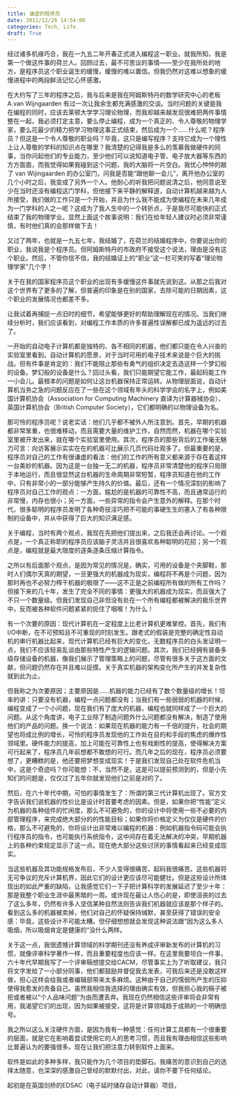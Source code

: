 ```yaml
---
title: 谦虚的程序员
date: 2011/12/28 14:54:00
categories: Tech, Life
draft: True
---
```

经过诸多机缘巧合，我在一九五二年开春正式进入编程这一职业。就我所知，我是第一个做这件事的荷兰人。回顾过去，最不可思议的事情——至少在我所处的地方，是程序员这个职业诞生的缓慢，缓慢的难以置信。但我仍然对这难以想象的缓慢进程中的两段鲜活记忆心怀感激。

在大约写了三年的程序之后，我与后来是我在阿姆斯特丹的数学研究中心的老板A.van Wijngaarden 有过一次让我余生都充满感激的交谈。当时问题的关键是我在编程的同时，应该去莱顿大学学习理论物理，而我却越来越发现很难把两件事情整在一起，我必须打定主意，要么停止编程，成为一个真正的、令人尊敬的物理学家，要么花最少的精力把学习物理这事正式结束，然后成为一个……什么呢？程序员？但这是一个令人尊敬的职业吗？毕竟，这只是编写程序？支持它成为一个理性上让人尊敬的学科的知识点在哪里？我清楚的记得我是多么的羡慕我做硬件的同事，当你问起他们的专业能力，至少他们可以说知道电子管、电子放大器等东西的方方面面，而我觉得如果我碰到这个问题，我的大脑将一片空白。我忧心忡忡的敲了 van Wijingaarden 的办公室门，问我是否能“跟他聊一会儿”，离开他办公室的几个小时之后，我变成了另外一个人。他耐心的听我把问题说清之后，他同意说至少在当时还没有编程这门学科，但他接下来平静的解释道，自动计算机越来越为人所接受，我们做的工作只是一个开始，并且为什么我不能成为使编程在未来几年成为一门学科的人之一呢？这成为了我人生中的一个转折点，于是我尽可能快的正式结束了我的物理学业。显然上面这个故事说明：我们在给年轻人建议时必须非常谨慎，有时他们真的会那样做下去！

又过了两年，也就是一九五七年，我结婚了，在荷兰的结婚程序中，你要说出你的职业，我说我是个程序员。但阿姆斯特丹的市政府不接受这个说法，理由是没有这个职业。然后，不管你信不信，我的结婚证上的“职业”这一栏可笑的写着“理论物理学家”几个字！

关于在我的国家程序员这个职业的出现有多缓慢这件事就先说到这。从那之后我对这个世界有了更多的了解，但普遍的印象是在别的国家，去除可能的日期因素，这个职业的发展情况也都差不多。

让我试着再捕捉一点旧时的细节，希望能够更好的帮助理解现在的情况。当我们继续分析时，我们应该看到，对编程工作本质的许多普遍性误解都已成为遥远的过去了。

一开始的自动电子计算机都是独特的、各不相同的机器，他们都只能在令人兴奋的实验室里看到。自动计算机的愿景，对于当时可用的电子技术来说是个巨大的挑战。但有件事是肯定的：我们不能阻止那些有勇气的组织决定去造这样一个梦幻般的设备。梦幻般的设备是什么？回过头看，我们只能期望它能工作，最起码能工作一小会儿。最根本的问题是如何让这台机器保持正常运转。从物理层面说，自动计算机当务之急的问题反应在了一些在这个领域有年头的科学学会的名字上，例如美国计算机协会（Association for Computing Machinery 直译为计算器械协会）、英国计算机协会（British Computer Society），它们都明确的以物理设备为名。

那可怜的程序员呢？说老实话：他们几乎都不被外人所注意到。首先，早期的机器都非常笨重，也很难移动，而且需要大量的维护工作，自然而然，机器在哪个实验室里被开发出来，就在哪个实验室里使用。其次，程序员的那些背后的工作毫无魅力可言：向访客展示实实在在的机器可比展示几页代码壮观多了。但最重要的是，程序员对自己的工作有很谦虚的看法：他们的工作的所有意义都来源于存在着这样一台美妙的机器。因为这是一台独一无二的机器，程序员非常清楚他的程序只局限于本地运行，而且很显然这台机器的生命周期非常短暂，程序员知道在他的工作中，只有非常小的一部分能够产生持久的价值。最后，还有一个情况深刻的影响了程序员对自己工作的观点：一方面，尴尬的是机器的可靠性不高，而且通常运行的非常慢，内存也很小；另一方面，一些异常的指令会产生意外的解释。在那个时代，很多聪明的程序员发明了各种奇技淫巧把不可能的事硬生生的塞入了有各种限制的设备中，并从中获得了巨大的知识满足感。

关于编程，当时有两个观点，我现在先把他们提出来，之后我还会再讨论。一个观点是，一个真正称职的程序员应该脑子灵活并且很喜欢各种聪明的花招；另一个观点是，编程就是最大限度的逐条逐条压缩计算指令。

之所以有后面那个观点，是因为常见的情况是，确实，可用的设备是个夹脚鞋，那时人们偶尔天真的期望，一旦更强大的机器成为现实，编程将不再是个问题，因为那时再也不必努力榨干机器的极限了——这不正是之前编程所有做的所有工作吗？但接下来的几十年，发生了完全不同的事情：更强大的机器成为现实，而且强大了不只一个数量级。但我们发现自己非但没有处在一个所有编程都被解决的极乐世界中，反而被各种软件问题紧紧的扼住了咽喉！为什么！

有一个次要的原因：现代计算机在一定程度上比老计算机更难掌控。首先，我们有I/O中断，在不可预知且不可重现的时刻发生。跟老式的假装是完整的确定性自动机的串行机器比起来，现代计算机已经有巨大的变化，无数程序员的白头发证明一点，我们不应该轻易乱谈由那些特性产生的逻辑问题。其次，我们已经拥有装备多级存储设备的机器，像我们展示了管理策略上的问题，尽管有很多关于这方面的文献，但问题仍然存在并且难以捉摸。关于真实机器的架构变化所产生的并发复杂性就到此为止。

但我称之为次要原因；主要原因是……机器的能力已经有了数个数量级的增长！坦率的讲：只要没有机器，编程一点问题都没有；当我们有一些弱弱的机器的时候，编程变成了一个小问题，现在我们有了庞大的机器，编程也就同样成了一个巨大的问题。从这个角度讲，电子工业除了制造问题外什么问题都没有解决，制造了使用他们的产品的问题。换一个说法：如果现在机器的能力有一千倍的提升，社会的期望也将成比例的增长，可怜的程序员发现他的工作处在目的和手段的焦虑的爆炸性领域里。硬件能力的提高，加上可能在可靠性上也有戏剧性的提高，使得解决方案可行起来了，程序员几年前想都不敢想的可行。而几年之后的现在，程序员必须要想了，更糟糕的是，他还要把梦想变成现实！于是我们发现自己处在软件危机当中，这是个奇迹吗？你可能想：不，当然不是，这是可以提前预测到的，但是小先知们的问题是，仅仅过了五年你就发现他们之前是对的了。

然后，在六十年代中期，可怕的事情发生了：所谓的第三代计算机出现了。官方文字告诉我们说机器的性价比是设计时首要考虑的因素。但是，如果你把“性能”定义为机器的各种组件的忙闲度，那么不可避免的，你的设计中将使用一些不必要的内部管理程序，来完成绝大部分的的性能目标；如果你将价格定义为仅仅是硬件的价格，那么不可避免的，你将设计出非常难以编程的机器：例如机器指令码可能会执行程序员的指令，也可能执行系统指令，这中间存在着无法解决的冲突，早期机器上的各种约束规定显示了这一点。现在绝大部分这些讨厌的事情看起来已经变成现实。

当这些机器及其功能规格发布后，不少人变得很痛苦，起码我很痛苦。这些机器将无可争议的充斥计算机界，因此它们的设计更应该尽可能健壮。但是这些设计所体现出的如此严重的缺陷，让我感觉它们一下子把计算科学的发展延迟了至少十年：那是我整个职业生涯中最黑暗的一周。或许现在最让人伤心的是，即使沮丧的过去了这么多年，仍然有许多人坚信某种自然法则告诉我们机器就应该是那个样子的。看到这么多的机器被卖掉，他们对自己的怀疑保持缄默，甚至获得了错误的安全感：毕竟，这些设计不可能太糟。但仔细想想就会发现这种说法跟“因为这么多人吸烟，所以吸烟肯定是健康的“没什么两样。

关于这一点，我很遗憾计算领域的科学期刊还没有养成评审新发布的计算机的习惯，就像评审科学著作一样，而且重要程度也应该一样。在这里我要坦白一件事，六十年代早期我写了一个评审稿想提交给CACM，尽管事实上为了听取建议，我只将文字发给了一小部分同事，他们都鼓励并督促我去发表，可我后来还是没敢这样做，担心这样会给我或者编辑部带来太多麻烦。这种由于自己的懦弱所产生的压抑使得我愈发的责备自己。虽然我相信我选择的理由确实有效，但我担心我的稿子被拒或者被以”个人品味问题“为由而遭丢弃。我现在仍然相信这些评审将会非常有用，我渴望它们的出现，因为如果被接受，这将是计算领域趋于成熟的一个明确信号。

我之所以这么关注硬件方面，是因为我有一种感觉：任何计算工具都有一个很重要的层面，就是它在影响着尝试使用它的人的思考习惯，而且我有理由相信这些影响比普遍认为的要强很多。现在让我们把注意力转到软件上面来。

软件是如此的多种多样，我只能作为几个项目的垫脚石。我痛苦的意识到自己的选择太随意，也深深的感激自己曾经的默默付出，对此，请你不要下任何结论。

起初是在英国剑桥的EDSAC（电子延时储存自动计算器）项目，

